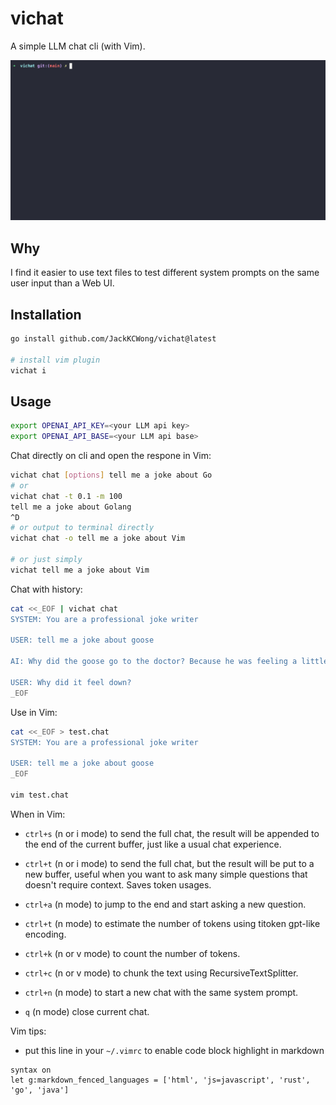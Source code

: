# vichat

A simple LLM chat cli (with Vim).

![demo](https://github.com/JackKCWong/vichat/blob/main/vichat.gif?raw=true)

## Why

I find it easier to use text files to test different system prompts on the same user input than a Web UI.

## Installation

```bash
go install github.com/JackKCWong/vichat@latest

# install vim plugin
vichat i 
```

## Usage

```bash
export OPENAI_API_KEY=<your LLM api key>
export OPENAI_API_BASE=<your LLM api base>
```

Chat directly on cli and open the respone in Vim:

```bash
vichat chat [options] tell me a joke about Go
# or
vichat chat -t 0.1 -m 100
tell me a joke about Golang
^D
# or output to terminal directly
vichat chat -o tell me a joke about Vim

# or just simply
vichat tell me a joke about Vim
```

Chat with history:
```bash
cat <<_EOF | vichat chat
SYSTEM: You are a professional joke writer

USER: tell me a joke about goose

AI: Why did the goose go to the doctor? Because he was feeling a little down!

USER: Why did it feel down?
_EOF
```

Use in Vim:

```bash
cat <<_EOF > test.chat
SYSTEM: You are a professional joke writer

USER: tell me a joke about goose
_EOF

vim test.chat
```

When in Vim:

* `ctrl+s` (n or i mode) to send the full chat, the result will be appended to the end of the current buffer, just like a usual chat experience.

* `ctrl+t` (n or i mode) to send the full chat, but the result will be put to a new buffer, useful when you want to ask many simple questions that doesn't require context. Saves token usages.

* `ctrl+a` (n mode) to jump to the end and start asking a new question.

* `ctrl+t` (n mode) to estimate the number of tokens using titoken gpt-like encoding.

* `ctrl+k` (n or v mode) to count the number of tokens.

* `ctrl+c` (n or v mode) to chunk the text using RecursiveTextSplitter.

* `ctrl+n` (n mode) to start a new chat with the same system prompt.

* `q` (n mode) close current chat.


Vim tips:

* put this line in your `~/.vimrc` to enable code block highlight in markdown

```vim
syntax on
let g:markdown_fenced_languages = ['html', 'js=javascript', 'rust', 'go', 'java']
```

